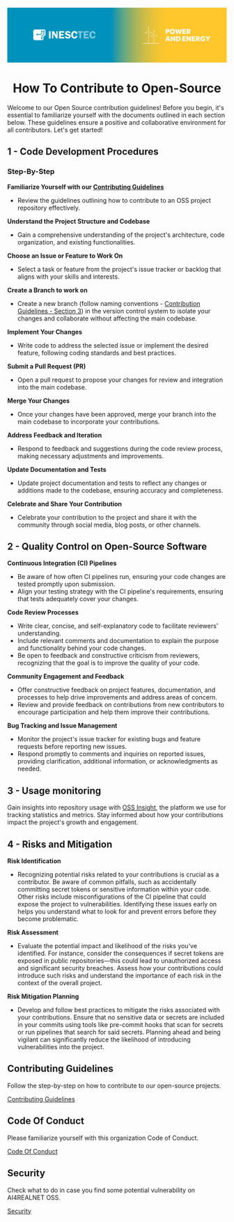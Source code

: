 <div align="center">

![logo](./profile/cpes-banner.png)
# How To Contribute to Open-Source

</div>

Welcome to our Open Source contribution guidelines! Before you begin, it's essential to familiarize yourself with the documents outlined in each section below. These guidelines ensure a positive and collaborative environment for all contributors. Let's get started! 


## 1 - Code Development Procedures

### Step-By-Step

**Familiarize Yourself with our [Contributing Guidelines](./documents/contributing.md)**
   - Review the guidelines outlining how to contribute to an OSS project repository effectively.

**Understand the Project Structure and Codebase**
   - Gain a comprehensive understanding of the project's architecture, code organization, and existing functionalities.

**Choose an Issue or Feature to Work On** 
   - Select a task or feature from the project's issue tracker or backlog that aligns with your skills and interests.

**Create a Branch to work on**
   - Create a new branch (follow naming conventions - [Contribution Guidelines - Section 3](./contributing.md)) in the version control system to isolate your changes and collaborate without affecting the main codebase.

**Implement Your Changes**
   - Write code to address the selected issue or implement the desired feature, following coding standards and best practices.

**Submit a Pull Request (PR)**
   - Open a pull request to propose your changes for review and integration into the main codebase.

**Merge Your Changes**
   - Once your changes have been approved, merge your branch into the main codebase to incorporate your contributions.

**Address Feedback and Iteration**
   - Respond to feedback and suggestions during the code review process, making necessary adjustments and improvements.

**Update Documentation and Tests**
   - Update project documentation and tests to reflect any changes or additions made to the codebase, ensuring accuracy and completeness.

**Celebrate and Share Your Contribution**
   - Celebrate your contribution to the project and share it with the community through social media, blog posts, or other channels.


## 2 - Quality Control on Open-Source Software


**Continuous Integration (CI) Pipelines**  
   - Be aware of how often CI pipelines run, ensuring your code changes are tested promptly upon submission.
   - Align your testing strategy with the CI pipeline's requirements, ensuring that tests adequately cover your changes.

**Code Review Processes**  
   - Write clear, concise, and self-explanatory code to facilitate reviewers' understanding.
   - Include relevant comments and documentation to explain the purpose and functionality behind your code changes.
   - Be open to feedback and constructive criticism from reviewers, recognizing that the goal is to improve the quality of your code.

**Community Engagement and Feedback**  
   - Offer constructive feedback on project features, documentation, and processes to help drive improvements and address areas of concern.
   - Review and provide feedback on contributions from new contributors to encourage participation and help them improve their contributions.

**Bug Tracking and Issue Management**  
   - Monitor the project's issue tracker for existing bugs and feature requests before reporting new issues.
   - Respond promptly to comments and inquiries on reported issues, providing clarification, additional information, or acknowledgments as needed.


## 3 - Usage monitoring

Gain insights into repository usage with [OSS Insight](https://next.ossinsight.io/), the platform we use for tracking statistics and metrics. 
Stay informed about how your contributions impact the project's growth and engagement.


## 4 - Risks and Mitigation

**Risk Identification**

   - Recognizing potential risks related to your contributions is crucial as a contributor. Be aware of common pitfalls, such as accidentally committing secret tokens or sensitive information within your code. Other risks include misconfigurations of the CI pipeline that could expose the project to vulnerabilities. Identifying these issues early on helps you understand what to look for and prevent errors before they become problematic.

**Risk Assessment**

   - Evaluate the potential impact and likelihood of the risks you've identified. For instance, consider the consequences if secret tokens are exposed in public repositories—this could lead to unauthorized access and significant security breaches. Assess how your contributions could introduce such risks and understand the importance of each risk in the context of the overall project.

**Risk Mitigation Planning**

   - Develop and follow best practices to mitigate the risks associated with your contributions. Ensure that no sensitive data or secrets are included in your commits using tools like pre-commit hooks that scan for secrets or run pipelines that search for said secrets. Planning ahead and being vigilant can significantly reduce the likelihood of introducing vulnerabilities into the project.


## Contributing Guidelines 

Follow the step-by-step on how to contribute to our open-source projects.

[Contributing Guidelines](./documents/contributing.md)


## Code Of Conduct

Please familiarize yourself with this organization Code of Conduct.

[Code Of Conduct](./documents/code_of_conduct.md)


## Security

Check what to do in case you find some potential vulnerability on AI4REALNET OSS.

[Security](./documents/security.md)
